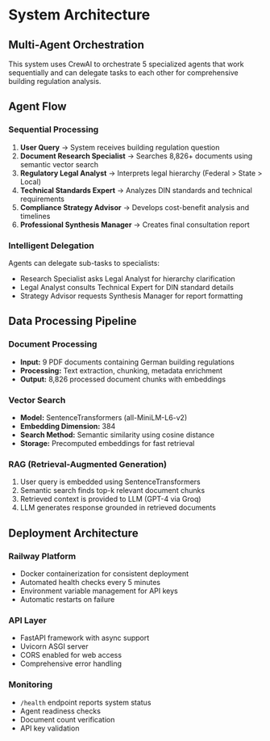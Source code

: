 # System Architecture

## Multi-Agent Orchestration

This system uses CrewAI to orchestrate 5 specialized agents that work sequentially and can delegate tasks to each other for comprehensive building regulation analysis.

## Agent Flow

### Sequential Processing
1. **User Query** → System receives building regulation question
2. **Document Research Specialist** → Searches 8,826+ documents using semantic vector search
3. **Regulatory Legal Analyst** → Interprets legal hierarchy (Federal > State > Local)
4. **Technical Standards Expert** → Analyzes DIN standards and technical requirements
5. **Compliance Strategy Advisor** → Develops cost-benefit analysis and timelines
6. **Professional Synthesis Manager** → Creates final consultation report

### Intelligent Delegation
Agents can delegate sub-tasks to specialists:
- Research Specialist asks Legal Analyst for hierarchy clarification
- Legal Analyst consults Technical Expert for DIN standard details
- Strategy Advisor requests Synthesis Manager for report formatting

## Data Processing Pipeline

### Document Processing
- **Input:** 9 PDF documents containing German building regulations
- **Processing:** Text extraction, chunking, metadata enrichment
- **Output:** 8,826 processed document chunks with embeddings

### Vector Search
- **Model:** SentenceTransformers (all-MiniLM-L6-v2)
- **Embedding Dimension:** 384
- **Search Method:** Semantic similarity using cosine distance
- **Storage:** Precomputed embeddings for fast retrieval

### RAG (Retrieval-Augmented Generation)
1. User query is embedded using SentenceTransformers
2. Semantic search finds top-k relevant document chunks
3. Retrieved context is provided to LLM (GPT-4 via Groq)
4. LLM generates response grounded in retrieved documents

## Deployment Architecture

### Railway Platform
- Docker containerization for consistent deployment
- Automated health checks every 5 minutes
- Environment variable management for API keys
- Automatic restarts on failure

### API Layer
- FastAPI framework with async support
- Uvicorn ASGI server
- CORS enabled for web access
- Comprehensive error handling

### Monitoring
- `/health` endpoint reports system status
- Agent readiness checks
- Document count verification
- API key validation